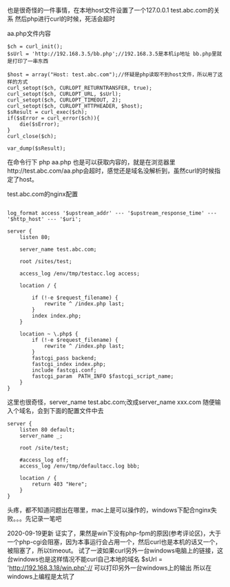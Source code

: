 也是很奇怪的一件事情，在本地host文件设置了一个127.0.0.1 test.abc.com的关系
然后php进行curl的时候，死活会超时

aa.php文件内容
```
$ch = curl_init();
$sUrl = 'http://192.168.3.5/bb.php';//192.168.3.5是本机ip地址 bb.php里就是打印了一串东西

$host = array("Host: test.abc.com");//怀疑是php读取不到host文件，所以用了这样的方式
curl_setopt($ch, CURLOPT_RETURNTRANSFER, true);
curl_setopt($ch, CURLOPT_URL, $sUrl);
curl_setopt($ch, CURLOPT_TIMEOUT, 2);  
curl_setopt($ch, CURLOPT_HTTPHEADER, $host);
$sResult = curl_exec($ch);
if($sError = curl_error($ch)){
	die($sError);
}
curl_close($ch);

var_dump($sResult);
```

在命令行下 php aa.php 也是可以获取内容的，就是在浏览器里http://test.abc.com/aa.php会超时，感觉还是域名没解析到，虽然curl的时候指定了host。

test.abc.com的nginx配置

```

log_format access '$upstream_addr' --- '$upstream_response_time' --- '$http_host' --- '$uri';

server {
	listen 80;
	
	server_name test.abc.com;

	root /sites/test;

	access_log /env/tmp/testacc.log access;

	location / {
		
		if (!-e $request_filename) {
			rewrite ^ /index.php last;
		}
		index index.php;
	}

	location ~ \.php$ {
        if (!-e $request_filename) {
            rewrite ^ /index.php last;
        }
		fastcgi_pass backend;
		fastcgi_index index.php;
		include fastcgi.conf;
        fastcgi_param  PATH_INFO $fastcgi_script_name;
	}
}
```
这里也很奇怪，server_name test.abc.com;改成server_name xxx.com 随便输入个域名，会到下面的配置文件中去
```
server {
    listen 80 default;
    server_name _;

    root /site/test;
	
    #access_log off;
	access_log /env/tmp/defaultacc.log bbb;
	
    location / {
        return 403 "Here";
    }
}
```
头疼，都不知道问题出在哪里，mac上是可以操作的，windows下配合nginx失败。。。先记录一笔吧

2020-09-19更新
证实了，果然是win下没有php-fpm的原因(参考评论区)，大于一个php-cgi会阻塞，因为本事运行会占用一个，然后curl也是本机的话又一个，被阻塞了，所以timeout。
试了一波如果curl另外一台windows电脑上的链接，这台windows也是这样情况不能curl自己本地的域名
$sUrl = 'http://192.168.3.18/win.php';// 可以打印另外一台windows上的输出
所以在windows上编程是太坑了
